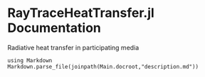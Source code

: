 # RayTraceHeatTransfer.jl Documentation

Radiative heat transfer in participating media

```@eval
using Markdown
Markdown.parse_file(joinpath(Main.docroot,"description.md"))
```